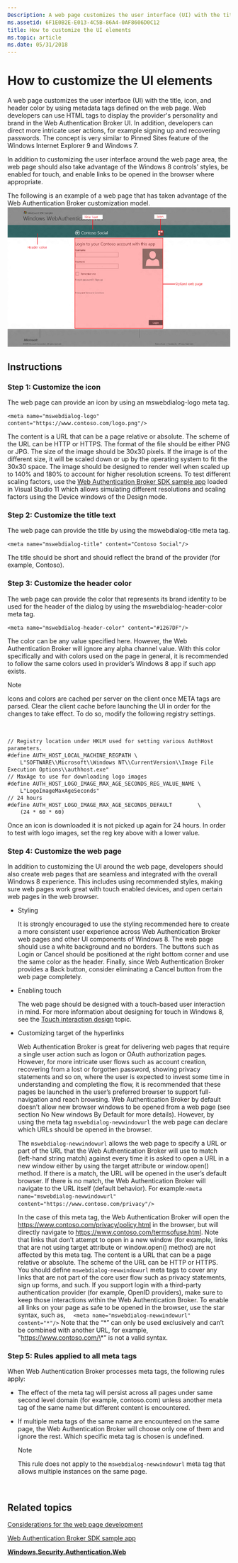 ```yaml
---
Description: A web page customizes the user interface (UI) with the title, icon, and header color by using metadata tags defined on the web page.
ms.assetid: 6F1E0B2E-E013-4C5B-86A4-0AF8606D0C12
title: How to customize the UI elements
ms.topic: article
ms.date: 05/31/2018
---
```


# How to customize the UI elements

A web page customizes the user interface (UI) with the title, icon, and header color by using metadata tags defined on the web page. Web developers can use HTML <meta> tags to display the provider's personality and brand in the Web Authentication Broker UI. In addition, developers can direct more intricate user actions, for example signing up and recovering passwords. The concept is very similar to Pinned Sites feature of the Windows Internet Explorer 9 and Windows 7.

In addition to customizing the user interface around the web page area, the web page should also take advantage of the Windows 8 controls’ styles, be enabled for touch, and enable links to be opened in the browser where appropriate.

The following is an example of a web page that has taken advantage of the Web Authentication Broker customization model. ![web authentication broker user interface elements](images/wab-figure7.png)

## Instructions

### Step 1: Customize the icon

The web page can provide an icon by using an mswebdialog-logo meta tag.

``` syntax
<meta name="mswebdialog-logo" content="https://www.contoso.com/logo.png"/>
```

The content is a URL that can be a page relative or absolute. The scheme of the URL can be HTTP or HTTPS. The format of the file should be either PNG or JPG. The size of the image should be 30x30 pixels. If the image is of the different size, it will be scaled down or up by the operating system to fit the 30x30 space. The image should be designed to render well when scaled up to 140% and 180% to account for higher resolution screens. To test different scaling factors, use the [Web Authentication Broker SDK sample app](https://code.msdn.microsoft.com/windowsapps/Web-Authentication-d0485122#content) loaded in Visual Studio 11 which allows simulating different resolutions and scaling factors using the Device windows of the Design mode.

### Step 2: Customize the title text

The web page can provide the title by using the mswebdialog-title meta tag.

``` syntax
<meta name="mswebdialog-title" content="Contoso Social"/>
```

The title should be short and should reflect the brand of the provider (for example, Contoso).

### Step 3: Customize the header color

The web page can provide the color that represents its brand identity to be used for the header of the dialog by using the mswebdialog-header-color meta tag.

``` syntax
<meta name="mswebdialog-header-color" content="#1267DF"/>
```

The color can be any value specified here. However, the Web Authentication Broker will ignore any alpha channel value. With this color specifically and with colors used on the page in general, it is recommended to follow the same colors used in provider’s Windows 8 app if such app exists.

> [!Note]  
> Icons and colors are cached per server on the client once META tags are parsed. Clear the client cache before launching the UI in order for the changes to take effect. To do so, modify the following registry settings.

 

``` syntax
// Registry location under HKLM used for setting various AuthHost parameters.
#define AUTH_HOST_LOCAL_MACHINE_REGPATH \
    L"SOFTWARE\\Microsoft\\Windows NT\\CurrentVersion\\Image File Execution Options\\authhost.exe"
// MaxAge to use for downloading logo images
#define AUTH_HOST_LOGO_IMAGE_MAX_AGE_SECONDS_REG_VALUE_NAME \
    L"LogoImageMaxAgeSeconds"
// 24 hours
#define AUTH_HOST_LOGO_IMAGE_MAX_AGE_SECONDS_DEFAULT        \
    (24 * 60 * 60)
```

Once an icon is downloaded it is not picked up again for 24 hours. In order to test with logo images, set the reg key above with a lower value.

### Step 4: Customize the web page

In addition to customizing the UI around the web page, developers should also create web pages that are seamless and integrated with the overall Windows 8 experience. This includes using recommended styles, making sure web pages work great with touch enabled devices, and open certain web pages in the web browser.

-   Styling

    It is strongly encouraged to use the styling recommended here to create a more consistent user experience across Web Authentication Broker web pages and other UI components of Windows 8. The web page should use a white background and no borders. The buttons such as Login or Cancel should be positioned at the right bottom corner and use the same color as the header. Finally, since Web Authentication Broker provides a Back button, consider eliminating a Cancel button from the web page completely.

-   Enabling touch

    The web page should be designed with a touch-based user interaction in mind. For more information about designing for touch in Windows 8, see the [Touch interaction design](https://msdn.microsoft.com/library/Hh465415(v=Win.10).aspx) topic.

-   Customizing target of the hyperlinks

    Web Authentication Broker is great for delivering web pages that require a single user action such as logon or OAuth authorization pages. However, for more intricate user flows such as account creation, recovering from a lost or forgotten password, showing privacy statements and so on, where the user is expected to invest some time in understanding and completing the flow, it is recommended that these pages be launched in the user’s preferred browser to support full-navigation and reach browsing. Web Authentication Broker by default doesn’t allow new browser windows to be opened from a web page (see section No New windows By Default for more details). However, by using the meta tag `mswebdialog-newwindowurl` the web page can declare which URLs should be opened in the browser.

    The `mswebdialog-newwindowurl` allows the web page to specify a URL or part of the URL that the Web Authentication Broker will use to match (left-hand string match) against every time it is asked to open a URL in a new window either by using the target attribute or window.open() method. If there is a match, the URL will be opened in the user’s default browser. If there is no match, the Web Authentication Broker will navigate to the URL itself (default behavior). For example:`<meta name="mswebdialog-newwindowurl" content="https://www.contoso.com/privacy"/>`

    In the case of this meta tag, the Web Authentication Broker will open the https://www.contoso.com/privacy/policy.html in the browser, but will directly navigate to https://www.contoso.com/termsofuse.html. Note that links that don’t attempt to open in a new window (for example, links that are not using target attribute or window.open() method) are not affected by this meta tag. The content is a URL that can be a page relative or absolute. The scheme of the URL can be HTTP or HTTPS. You should define `mswebdialog-newwindowurl` meta tags to cover any links that are not part of the core user flow such as privacy statements, sign up forms, and such. If you support login with a third-party authentication provider (for example, OpenID providers), make sure to keep those interactions within the Web Authentication Broker. To enable all links on your page as safe to be opened in the browser, use the star syntax, such as, `  <meta name="mswebdialog-newwindowurl" content="*"/>` Note that the “\*” can only be used exclusively and can’t be combined with another URL, for example, "https://www.contoso.com/\*" is not a valid syntax.

### Step 5: Rules applied to all meta tags

When Web Authentication Broker processes meta tags, the following rules apply:

-   The effect of the meta tag will persist across all pages under same second level domain (for example, contoso.com) unless another meta tag of the same name but different content is encountered.
-   If multiple meta tags of the same name are encountered on the same page, the Web Authentication Broker will choose only one of them and ignore the rest. Which specific meta tag is chosen is undefined.
    > [!Note]  
    > This rule does not apply to the `mswebdialog-newwindowurl` meta tag that allows multiple instances on the same page.

     

## Related topics

<dl> <dt>

[Considerations for the web page development](considerations-for-the-web-page-development.md)
</dt> <dt>

[Web Authentication Broker SDK sample app](https://code.msdn.microsoft.com/windowsapps/Web-Authentication-d0485122#content)
</dt> <dt>

[**Windows.Security.Authentication.Web**](https://docs.microsoft.com/uwp/api/Windows.Security.Authentication.Web)
</dt> </dl>

 

 



